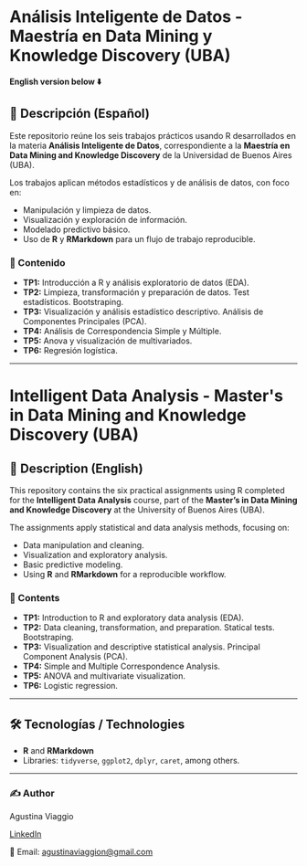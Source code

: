 # Análisis Inteligente de Datos - Maestría en Data Mining y Knowledge Discovery (UBA)
**English version below ⬇️**

## 📌 Descripción (Español)
Este repositorio reúne los seis trabajos prácticos usando R desarrollados en la materia **Análisis Inteligente de Datos**, correspondiente a la **Maestría en Data Mining and Knowledge Discovery** de la Universidad de Buenos Aires (UBA).

Los trabajos aplican métodos estadísticos y de análisis de datos, con foco en:
- Manipulación y limpieza de datos.
- Visualización y exploración de información.
- Modelado predictivo básico.
- Uso de **R** y **RMarkdown** para un flujo de trabajo reproducible.

### 📂 Contenido
- **TP1:** Introducción a R y análisis exploratorio de datos (EDA).  
- **TP2:** Limpieza, transformación y preparación de datos. Test estadísticos. Bootstraping. 
- **TP3:** Visualización y análisis estadístico descriptivo. Análisis de Componentes Principales (PCA). 
- **TP4:** Análisis de Correspondencia Simple y Múltiple.  
- **TP5:** Anova y visualización de multivariados.  
- **TP6:** Regresión logística.

---

# Intelligent Data Analysis - Master's in Data Mining and Knowledge Discovery (UBA)

## 📌 Description (English)
This repository contains the six practical assignments using R completed for the **Intelligent Data Analysis** course, part of the **Master’s in Data Mining and Knowledge Discovery** at the University of Buenos Aires (UBA).

The assignments apply statistical and data analysis methods, focusing on:
- Data manipulation and cleaning.
- Visualization and exploratory analysis.
- Basic predictive modeling.
- Using **R** and **RMarkdown** for a reproducible workflow.

### 📂 Contents
- **TP1:** Introduction to R and exploratory data analysis (EDA).  
- **TP2:** Data cleaning, transformation, and preparation. Statical tests. Bootstraping. 
- **TP3:** Visualization and descriptive statistical analysis. Principal Component Analysis (PCA). 
- **TP4:** Simple and Multiple Correspondence Analysis.  
- **TP5:** ANOVA and multivariate visualization.  
- **TP6:** Logistic regression.

---

## 🛠️ Tecnologías / Technologies
- **R** and **RMarkdown**
- Libraries: `tidyverse`, `ggplot2`, `dplyr`, `caret`, among others.

---


### ✍️ Author
Agustina Viaggio

[LinkedIn](https://www.linkedin.com/in/agusviaggio/)

📧 Email: agustinaviaggion@gmail.com
